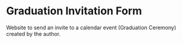 # Graduation Invitation Form
Website to send an invite to a calendar event (Graduation Ceremony) created by the author.
